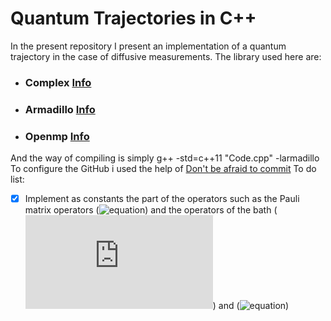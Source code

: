 # Quantum Trajectories in C++
In the present repository I present an implementation of a quantum trajectory in the case of diffusive measurements.
The library used here are:
* ### **Complex** [Info](http://www.cplusplus.com/reference/complex/)
* ### **Armadillo** [Info](http://arma.sourceforge.net/)
* ### **Openmp** [Info](https://www.openmp.org/)
And the way of compiling is simply g++ -std=c++11 "Code.cpp" -larmadillo
To configure the GitHub i used the help of [Don't be afraid to commit](http://dont-be-afraid-to-commit.readthedocs.io/en/latest/git/commandlinegit.html)
To do list:
- [X] Implement as constants the part of the operators such as the Pauli matrix operators (![equation](https://latex.codecogs.com/gif.latex?$\sigma_i$)) and the operators of the bath (![equation](https://latex.codecogs.com/gif.latex?J)) and (![equation](https://latex.codecogs.com/gif.latex?$J^{\dag}$))